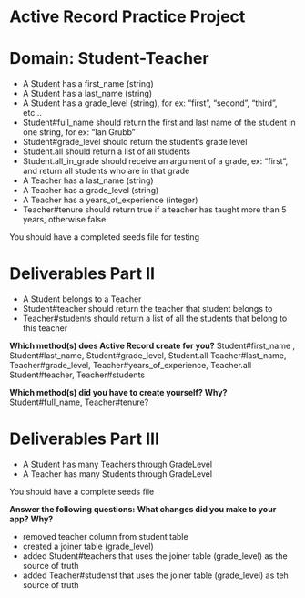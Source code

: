 # Active Record Practice Project

# Domain: Student-Teacher

- A Student has a first_name (string)
- A Student has a last_name (string)
- A Student has a grade_level (string), for ex: “first”, “second”, “third”, etc...
- Student#full_name should return the first and last name of the student in one string, for ex: “Ian Grubb”
- Student#grade_level should return the student’s grade level
- Student.all should return a list of all students
- Student.all_in_grade should receive an argument of a grade, ex: “first”, and return all students who are in that grade
- A Teacher has a last_name (string)
- A Teacher has a grade_level (string)
- A Teacher has a years_of_experience (integer)
- Teacher#tenure should return true if a teacher has taught more than 5 years, otherwise false

You should have a completed seeds file for testing

# Deliverables Part II

- A Student belongs to a Teacher
- Student#teacher should return the teacher that student belongs to
- Teacher#students should return a list of all the students that belong to this teacher

**Which method(s) does Active Record create for you?**
Student#first_name , Student#last_name, Student#grade_level, Student.all
Teacher#last_name, Teacher#grade_level, Teacher#years_of_experience, Teacher.all
Student#teacher, Teacher#students

**Which method(s) did you have to create yourself? Why?**
Student#full_name, Teacher#tenure?

# Deliverables Part III

- A Student has many Teachers through GradeLevel
- A Teacher has many Students through GradeLevel

You should have a complete seeds file 

**Answer the following questions:**
**What changes did you make to your app? Why?**

- removed teacher column from student table
- created a joiner table (grade_level)
- added Student#teachers that uses the joiner table (grade_level) as the source of truth
- added Teacher#studenst that uses the joiner table (grade_level) as teh source of truth